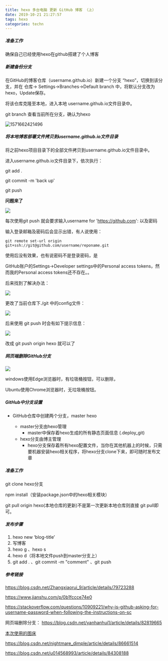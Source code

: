 ```yaml
---
title: hexo 多台电脑 更新 GitHub 博客 （上）
date: 2019-10-21 21:27:57
tags: hexo
categories: techn
---
```


##### 准备工作

确保自己已经使用hexo在github搭建了个人博客

##### 新建备份分支

在GitHub的博客仓库（username.github.io）新建一个分支 “hexo”，切换到该分支，并在 仓库-> Settings->Branches->Default branch 中，将默认分支改为hexo，Update保存。

将该仓库克隆至本地，进入本地 username.github.io文件目录中。

git branch 查看当前所在分支，确认为hexo

![1571662421496](https://ftp.bmp.ovh/imgs/2019/10/1c952585fce33bcd.png)

##### 将本地博客部署文件拷贝到username.github.io文件目录

将之前hexo项目目录下的全部文件拷贝到username.github.io文件目录中。

进入username.github.io文件目录下，依次执行：

git add .

git commit -m 'back up'

git push

**问题来了**

![](https://ftp.bmp.ovh/imgs/2019/10/60e9ac2c005b86af.png)

每次使用git push 就会要求输入username for 'https://github.com': 以及密码

输入登录邮箱及密码后会显示出错，有人说使用：

```
git remote set-url origin git+ssh://git@github.com/username/reponame.git
```

使用后没有效果，也有说密码不是登录密码，是

GitHub账户的Settings->Developer settings中的Personal access tokens，然而我的Personal access tokens还不存在。。

后来找到了解决办法：

![](https://ftp.bmp.ovh/imgs/2019/10/6816124b42fc3a33.png)

更改了当前仓库下./git 中的config文件：

![](https://ftp.bmp.ovh/imgs/2019/10/83cbcd291bbf3d62.png)

后来使用 git push 时会有如下提示信息：

![](https://ftp.bmp.ovh/imgs/2019/10/4ae85979f984e6ff.png)

改成 git push origin hexo 就可以了



##### 网页端删除GitHub分支

![](https://ftp.bmp.ovh/imgs/2019/10/d718b549f487ab21.png)

windows使用Edge浏览器时，有垃圾桶按钮，可以删除，

Ubuntu使用Chrome浏览器时，无垃圾桶按钮。

##### GitHub中分支设置

- GitHub仓库中创建两个分支，master hexo

  - master分支由hexo管理
    - master中保存着hexo生成的所有静态页面信息 (.deploy_git)
  - hexo分支由博主管理
    - hexo分支保存着所有hexo配置文件，当你在其他机器上的时候，只需要机器安装hexo相关程序，将hexo分支clone下来，即可随时发布文章

  

##### 准备工作

git clone hexo分支

npm install（安装package.json中的hexo相关模块）

git pull origin hexo(本地仓库的更新)不是第一次更新本地仓库则直接 git pull即可。

##### 发布步骤

1. hexo new ‘blog-title’
2. 写博客
3. hexo g 、hexo s
4. hexo d（将本地文件push到master分支上）
5. git add .   、git commit -m "comment" 、git push

##### 参考链接

https://blog.csdn.net/Zhangxiaorui_9/article/details/79723288

https://www.jianshu.com/p/0b1fccce74e0

https://stackoverflow.com/questions/10909221/why-is-github-asking-for-username-password-when-following-the-instructions-on-sc

网页端删除分支： https://blog.csdn.net/yanhanhui1/article/details/82819665

[本次使用的图床](https://imgurl.org/)

https://blog.csdn.net/nightmare_dimple/article/details/86661514

https://blog.csdn.net/u014568993/article/details/84308188

